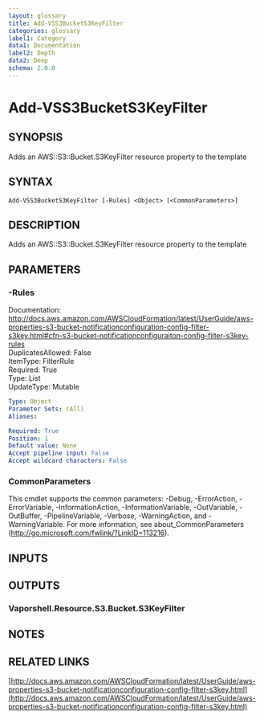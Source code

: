 ```yaml
---
layout: glossary
title: Add-VSS3BucketS3KeyFilter
categories: glossary
label1: Category
data1: Documentation
label2: Depth
data2: Deep
schema: 2.0.0
---
```


# Add-VSS3BucketS3KeyFilter

## SYNOPSIS
Adds an AWS::S3::Bucket.S3KeyFilter resource property to the template

## SYNTAX

```
Add-VSS3BucketS3KeyFilter [-Rules] <Object> [<CommonParameters>]
```

## DESCRIPTION
Adds an AWS::S3::Bucket.S3KeyFilter resource property to the template

## PARAMETERS

### -Rules
Documentation: http://docs.aws.amazon.com/AWSCloudFormation/latest/UserGuide/aws-properties-s3-bucket-notificationconfiguration-config-filter-s3key.html#cfn-s3-bucket-notificationconfiguraiton-config-filter-s3key-rules    
DuplicatesAllowed: False    
ItemType: FilterRule    
Required: True    
Type: List    
UpdateType: Mutable

```yaml
Type: Object
Parameter Sets: (All)
Aliases:

Required: True
Position: 1
Default value: None
Accept pipeline input: False
Accept wildcard characters: False
```

### CommonParameters
This cmdlet supports the common parameters: -Debug, -ErrorAction, -ErrorVariable, -InformationAction, -InformationVariable, -OutVariable, -OutBuffer, -PipelineVariable, -Verbose, -WarningAction, and -WarningVariable.
For more information, see about_CommonParameters (http://go.microsoft.com/fwlink/?LinkID=113216).

## INPUTS

## OUTPUTS

### Vaporshell.Resource.S3.Bucket.S3KeyFilter

## NOTES

## RELATED LINKS

[http://docs.aws.amazon.com/AWSCloudFormation/latest/UserGuide/aws-properties-s3-bucket-notificationconfiguration-config-filter-s3key.html](http://docs.aws.amazon.com/AWSCloudFormation/latest/UserGuide/aws-properties-s3-bucket-notificationconfiguration-config-filter-s3key.html)

